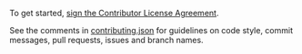To get started, <a href="https://www.clahub.com/agreements/tjg1/nori">sign the Contributor License Agreement</a>.

See the comments in [contributing.json](https://github.com/tjg1/nori/blob/master/contributing.json) for guidelines on code style, commit messages, pull requests, issues and branch names.
